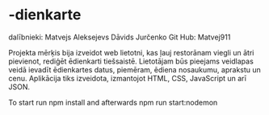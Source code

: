 # -dienkarte
dalībnieki:
Matvejs Aleksejevs 
Dāvids Jurčenko
Git Hub: Matvej911

Projekta mērķis bija izveidot web lietotni, kas ļauj restorānam viegli un ātri pievienot, rediģēt ēdienkarti tiešsaistē. 
Lietotājam būs pieejams veidlapas veidā ievadīt ēdienkartes datus, piemēram, ēdiena nosaukumu, aprakstu un cenu. 
Aplikācija tiks izveidota, izmantojot HTML, CSS, JavaScript un arī JSON.

To start run npm install and afterwards npm run start:nodemon
